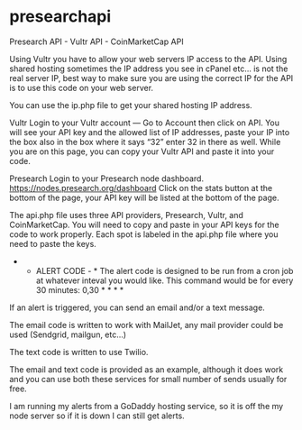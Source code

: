 # presearchapi
Presearch API - Vultr API - CoinMarketCap API

Using Vultr you have to allow your web servers IP access to the API.
Using shared hosting sometimes the IP address you see in cPanel etc… is not the real server IP, best way to make sure you are using the correct IP for the API is to use this code on your web server.

You can use the ip.php file to get your shared hosting IP address.

Vultr
Login to your Vultr account — Go to Account then click on API. You will see your API key and the allowed list of IP addresses, paste your IP into the box also in the box where it says “32” enter 32 in there as well.  While you are on this page, you can copy your Vultr API and paste it into your code.

Presearch
Login to your Presearch node dashboard. https://nodes.presearch.org/dashboard
Click on the stats button at the bottom of the page, your API key will be listed at the bottom of the page.

The api.php file uses three API providers, Presearch, Vultr, and CoinMarketCap.  You will need to copy and paste in your API keys for the code to work properly.  Each spot is labeled in the api.php file where you need to paste the keys.

* - ALERT CODE - *
The alert code is designed to be run from a cron job at whatever inteval you would like.  This command would be for every 30 minutes:
0,30	*	*	*	*

If an alert is triggered, you can send an email and/or a text message.

The email code is written to work with MailJet, any mail provider could be used (Sendgrid, mailgun, etc...)

The text code is written to use Twilio.

The email and text code is provided as an example, although it does work and you can use both these services for small number of sends usually for free.

I am running my alerts from a GoDaddy hosting service, so it is off the my node server so if it is down I can still get alerts.
